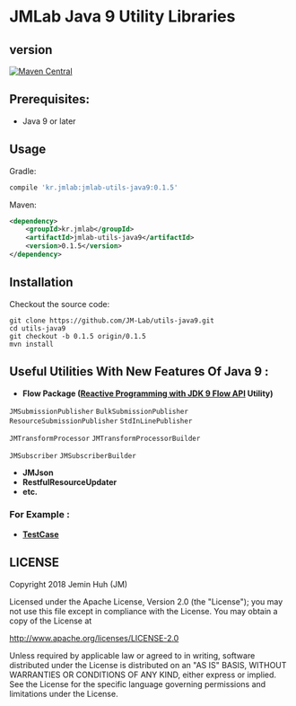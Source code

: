 JMLab Java 9 Utility Libraries
==============================
## version
[![Maven Central](https://maven-badges.herokuapp.com/maven-central/kr.jmlab/jmlab-utils-java9/badge.svg)](http://search.maven.org/#artifactdetails%7Ckr.jmlab%7Cjmlab-utils-java9%7C0.1.5%7Cjar)

## Prerequisites:
* Java 9 or later

## Usage
Gradle:
```groovy
compile 'kr.jmlab:jmlab-utils-java9:0.1.5'
```
Maven:
```xml
<dependency>
    <groupId>kr.jmlab</groupId>
    <artifactId>jmlab-utils-java9</artifactId>
    <version>0.1.5</version>
</dependency>
```

## Installation
Checkout the source code:

    git clone https://github.com/JM-Lab/utils-java9.git
    cd utils-java9
    git checkout -b 0.1.5 origin/0.1.5
    mvn install

## Useful Utilities With New Features Of Java 9  :
* **Flow Package ([Reactive Programming with JDK 9 Flow API](https://community.oracle.com/docs/DOC-1006738) Utility)**

`JMSubmissionPublisher` `BulkSubmissionPublisher` 
`ResourceSubmissionPublisher` `StdInLinePublisher`

`JMTransformProcessor` `JMTransformProcessorBuilder`

`JMSubscriber` `JMSubscriberBuilder`
* **JMJson**
* **RestfulResourceUpdater**
* **etc.**

### For Example :
* **[TestCase](https://github.com/JM-Lab/utils-java9/tree/master/src/test/java/kr/jm/utils)**

## LICENSE
Copyright 2018 Jemin Huh (JM)

Licensed under the Apache License, Version 2.0 (the "License");
you may not use this file except in compliance with the License.
You may obtain a copy of the License at

<http://www.apache.org/licenses/LICENSE-2.0>

Unless required by applicable law or agreed to in writing, software
distributed under the License is distributed on an "AS IS" BASIS,
WITHOUT WARRANTIES OR CONDITIONS OF ANY KIND, either express or implied.
See the License for the specific language governing permissions and
limitations under the License.